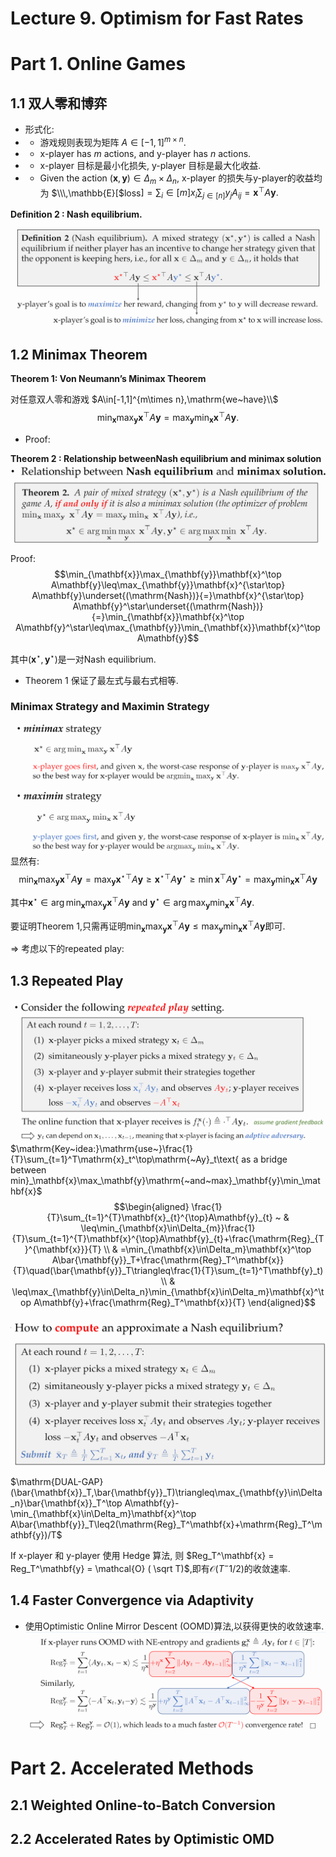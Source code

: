 # Lecture 9. Optimism for Fast Rates


# Part 1. Online Games
## 1.1 双人零和博弈
- 形式化:
- - 游戏规则表现为矩阵 $A\in[-1,1]^{m\times n}.$
- - x-player has $m$ actions, and y-player has $n$ actions.
- - x-player 目标是最小化损失, y-player 目标是最大化收益.
- - Given the action $(\mathbf{x},\mathbf{y})\in\Delta_m\times\Delta_n$, x-player 的损失与y-player的收益均为  $\\\,\mathbb{E}[$loss$]=\sum_i\in[m]x_i\sum_{j\in[n]}y_jA_{ij}=\mathbf{x}^\top A\mathbf{y}.$

**Definition 2 : Nash equilibrium.** 

![alt text](image.png)

## 1.2 Minimax Theorem
**Theorem 1: Von Neumann’s Minimax Theorem**

对任意双人零和游戏 
$A\in[-1,1]^{m\times n},\mathrm{we~have}\\$
$$\min_{\mathbf{x}}\max_{\mathbf{y}}\mathbf{x}^\top A\mathbf{y}=\max_{\mathbf{y}}\min_{\mathbf{x}}\mathbf{x}^\top A\mathbf{y}.$$

- Proof:

**Theorem 2 : Relationship betweenNash equilibrium and minimax solution**
![alt text](image-3.png)

Proof:
$$\min_{\mathbf{x}}\max_{\mathbf{y}}\mathbf{x}^\top A\mathbf{y}\leq\max_{\mathbf{y}}\mathbf{x}^{\star\top} A\mathbf{y}\underset{(\mathrm{Nash})}{=}\mathbf{x}^{\star\top} A\mathbf{y}^\star\underset{(\mathrm{Nash})}{=}\min_{\mathbf{x}}\mathbf{x}^\top A\mathbf{y}^\star\leq\max_{\mathbf{y}}\min_{\mathbf{x}}\mathbf{x}^\top A\mathbf{y}$$

其中$(\mathbf{x}^\star,\mathbf{y}^\star)$是一对Nash equilibrium.
- Theorem 1 保证了最左式与最右式相等.

### Minimax Strategy and Maximin Strategy
![alt text](image-4.png)
显然有:
$$\min_{\mathbf{x}}\max_{\mathbf{y}}\mathbf{x}^\top A\mathbf{y}=\max_{\mathbf{y}}\mathbf{x}^{\star\top} A\mathbf{y}\geq \mathbf{x}^{\star\top} A\mathbf{y}^\star\geq \min\mathbf{x}^\top A\mathbf{y}^\star=\max_{\mathbf{y}}\min_{\mathbf{x}}\mathbf{x}^\top A\mathbf{y}$$

其中$\mathbf{x}^\star\in\arg\min_\mathbf{x}\max_\mathbf{y}\mathbf{x}^\top A\mathbf{y}\mathrm{~and~}\mathbf{y}^\star\in\arg\max_\mathbf{y}\min_\mathbf{x}\mathbf{x}^\top A\mathbf{y}.$

要证明Theorem 1,只需再证明$\min_{\mathbf{x}}\max_{\mathbf{y}}\mathbf{x}^\top A\mathbf{y}\leq\max_{\mathbf{y}}\min_{\mathbf{x}}\mathbf{x}^\top A\mathbf{y}$即可.

$\Rightarrow$ 考虑以下的repeated play:

## 1.3 Repeated Play
![alt text](image-5.png)
$\mathrm{Key~idea:}\mathrm{use~}\frac{1}{T}\sum_{t=1}^T\mathrm{x}_t^\top\mathrm{~Ay}_t\text{ as a bridge between min}_\mathbf{x}\max_\mathbf{y}\mathrm{~and~max}_\mathbf{y}\min_\mathbf{x}$
$$\begin{aligned}
\frac{1}{T}\sum_{t=1}^{T}\mathbf{x}_{t}^{\top}A\mathbf{y}_{t} ~
& \leq\min_{\mathbf{x}\in\Delta_{m}}\frac{1}{T}\sum_{t=1}^{T}\mathbf{x}^{\top}A\mathbf{y}_{t}+\frac{\mathrm{Reg}_{T}^{\mathbf{x}}}{T} \\
& =\min_{\mathbf{x}\in\Delta_m}\mathbf{x}^\top A\bar{\mathbf{y}}_T+\frac{\mathrm{Reg}_T^\mathbf{x}}{T}\quad(\bar{\mathbf{y}}_T\triangleq\frac{1}{T}\sum_{t=1}^T\mathbf{y}_t) \\
& \leq\max_{\mathbf{y}\in\Delta_n}\min_{\mathbf{x}\in\Delta_m}\mathbf{x}^\top A\mathbf{y}+\frac{\mathrm{Reg}_T^\mathbf{x}}{T}
\end{aligned}$$

![alt text](image-1.png)


$\mathrm{DUAL-GAP}(\bar{\mathbf{x}}_T,\bar{\mathbf{y}}_T)\triangleq\max_{\mathbf{y}\in\Delta_n}\bar{\mathbf{x}}_T^\top A\mathbf{y}-\min_{\mathbf{x}\in\Delta_m}\mathbf{x}^\top A\bar{\mathbf{y}}_T\leq2(\mathrm{Reg}_T^\mathbf{x}+\mathrm{Reg}_T^\mathbf{y})/T$

If x-player 和 y-player 使用 Hedge 算法, 则
$Reg_T^\mathbf{x} = Reg_T^\mathbf{y} = \mathcal{O} ( \sqrt T)$,即有$\mathcal{O}(T^-1/2)$的收敛速率.


## 1.4 Faster Convergence via Adaptivity
- 使用Optimistic Online Mirror Descent (OOMD)算法,以获得更快的收敛速率.
![alt text](image-2.png)

# Part 2. Accelerated Methods

## 2.1 Weighted Online-to-Batch Conversion

## 2.2 Accelerated Rates by Optimistic OMD









